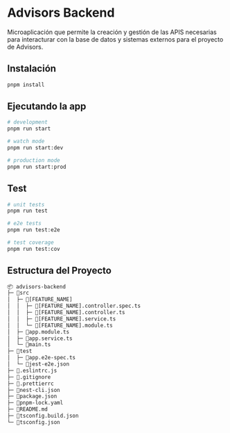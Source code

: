 # Advisors Backend

Microaplicación que permite la creación y gestión de las APIS
necesarias para interacturar con la base de datos y sistemas
externos para el proyecto de Advisors.

## Instalación

```bash
pnpm install
```

## Ejecutando la app

```bash
# development
pnpm run start

# watch mode
pnpm run start:dev

# production mode
pnpm run start:prod
```

## Test

```bash
# unit tests
pnpm run test

# e2e tests
pnpm run test:e2e

# test coverage
pnpm run test:cov
```

## Estructura del Proyecto

```bash
📦 advisors-backend
├─ 📁src
│  ├─ 📁[FEATURE_NAME]
│  │  ├─ 📄[FEATURE_NAME].controller.spec.ts
│  │  ├─ 📄[FEATURE_NAME].controller.ts
│  │  ├─ 📄[FEATURE_NAME].service.ts
│  │  └─ 📄[FEATURE_NAME].module.ts
│  ├─ 📄app.module.ts
│  ├─ 📄app.service.ts
│  └─ 📄main.ts
├─ 📁test
│  ├─ 📄app.e2e-spec.ts
│  └─ 📄jest-e2e.json
├─ 📄.eslintrc.js
├─ 📄.gitignore
├─ 📄.prettierrc
├─ 📄nest-cli.json
├─ 📄package.json
├─ 📄pnpm-lock.yaml
├─ 📄README.md
├─ 📄tsconfig.build.json
└─ 📄tsconfig.json
```
